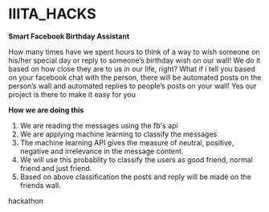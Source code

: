 # IIITA_HACKS

<b>Smart Facebook Birthday Assistant </b> 

How many times have we spent hours to think of a way to wish someone on his/her special day or reply to someone’s birthday wish on our wall! We do it based on how close they are to us in our life, right? What if i tell you based on your facebook chat with the person, there will be automated posts on the person’s wall and automated replies to people’s posts on your wall!
Yes our project is there to make it easy for you

<b>How we are doing this </b> <br/>
1. We are reading the messages using the fb's api <br/>
2. We are applying machine learning to classify the messages <br/>
3. The machine learning API gives the measure of neutral, positive, negative and irrelevance in the message content. <br/>
4. We will use this probablity to classify the users as good friend, normal friend and just friend. <br/>
5. Based on above classification the posts and reply will be made on the friends wall. <br/>

hackathon 

